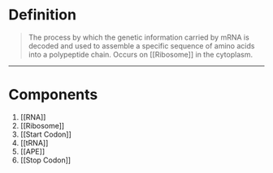 # Definition
> The process by which the genetic information carried by mRNA is decoded and used to assemble a specific sequence of amino acids into a polypeptide chain. Occurs on [[Ribosome]] in the cytoplasm.

***
# Components
1. [[RNA]]
2. [[Ribosome]]
3. [[Start Codon]]
4. [[tRNA]]
5. [[APE]]
6. [[Stop Codon]]